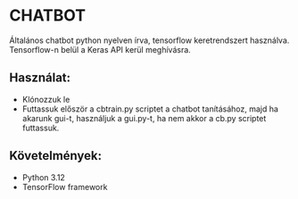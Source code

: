# CHATBOT
Általános chatbot python nyelven írva, tensorflow keretrendszert használva. Tensorflow-n belül a Keras API kerül meghívásra.

## Használat:
- Klónozzuk le
- Futtassuk először a cbtrain.py scriptet a chatbot tanításához, majd ha akarunk gui-t, használjuk a gui.py-t, ha nem akkor a cb.py scriptet futtassuk.

## Követelmények:
- Python 3.12
- TensorFlow framework

